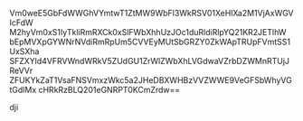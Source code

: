 Vm0weE5GbFdWWGhVYmtwT1ZtMW9WbFl3WkRSV01XeHlXa2M1VjAxWGVIcFdW
M2hyVm0xS1IyTkliRmRXCk0xSlFWbXhhUzJOc1duRldiRlpYQ21KR2JETlhW
bEpMVXpGYWNrNVdiRmRpUm5CVVEyMUtSbGRZY0ZkWApTRUpFVmtSS1UxSXha
SFZXYld4VFRVWndWRkV5ZUdGU1ZrWlZWbXhLVGdwaVZrbDZWMnRTUjJReVVr
ZFUKYkZaT1VsaFNSVmxzWkc5a2JHeDBXWHBzVVZWWE9VeGFSbWhyVGtGdlMx
cHRkRzBLQ201eGNRPT0KCmZrdw==

dji